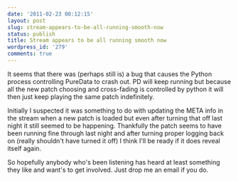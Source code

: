 ```yaml
---
date: '2011-02-23 08:12:15'
layout: post
slug: stream-appears-to-be-all-running-smooth-now
status: publish
title: Stream appears to be all running smooth now
wordpress_id: '279'
comments: true
---
```


It seems that there was (perhaps still is) a bug that causes the Python process controlling PureData to crash out. PD will keep running but because all the new patch choosing and cross-fading is controlled by python it will then just keep playing the same patch indefinitely.

Initially I suspected it was something to do with updating the META info in the stream when a new patch is loaded but even after turning that off last night it still seemed to be happening. Thankfully the patch seems to have been running fine through last night and after turning proper logging back on (really shouldn't have turned it off) I think I'll be ready if it does reveal itself again.

So hopefully anybody who's been listening has heard at least something they like and want's to get involved. Just drop me an email if you do.
